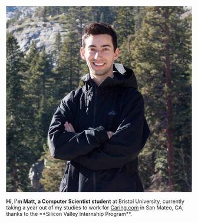 <section>
	<img alt="me" src="/images/me.jpg" class="round_image">
	<p>
    <strong>Hi, I'm Matt, a Computer Scientist student</strong> at Bristol University, currently taking a year out of my studies to work for <a href="http://caring.com">Caring.com</a> in San Mateo, CA, thanks to the **Silicon Valley Internship Program**.
  </p>
</section>